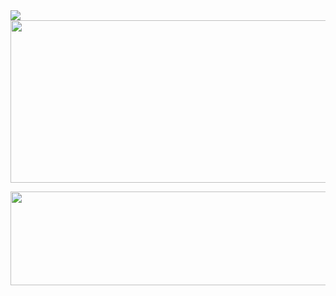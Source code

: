<img src="https://i.ibb.co/GnXw9S9/Neues-Projekt-6.png">
<img src="https://i.ibb.co/YQ2xbbm/Neues-Projekt-6-6.png" style="width:1000px;height:260px">
<p align="center">
  <img width="1185px" height="150px" src="https://discord.c99.nl/widget/theme-1/596244739125411840.png">
</p>
